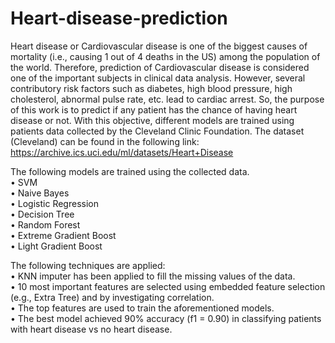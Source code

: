 # Heart-disease-prediction
Heart disease or Cardiovascular disease is one of the biggest causes of mortality (i.e., causing 1 out of 4 deaths in the US) among the population of the world. Therefore, prediction of Cardiovascular disease is considered one of the important subjects in clinical data analysis. However, several contributory risk factors such as diabetes, high blood pressure, high cholesterol, abnormal pulse rate, etc. lead to cardiac arrest. So, the purpose of this work is to predict if any patient has the chance of having heart disease or not. With this objective, different models are trained using patients data collected by the Cleveland Clinic Foundation. The dataset (Cleveland) can be found in the 
following link:
https://archive.ics.uci.edu/ml/datasets/Heart+Disease

The following models are trained using the collected data. <br>
• SVM<br>
• Naive Bayes<br>
• Logistic Regression<br>
• Decision Tree<br>
• Random Forest<br>
• Extreme Gradient Boost<br>
• Light Gradient Boost<br>

The following techniques are applied:<br>
• KNN imputer has been applied to fill the missing values of the data.<br>
• 10 most important features are selected using embedded feature selection (e.g., Extra Tree) and by investigating correlation.<br>
• The top features are used to train the aforementioned models.<br>
• The best model achieved 90% accuracy (f1 = 0.90) in classifying patients with heart disease vs no heart disease.<br>
